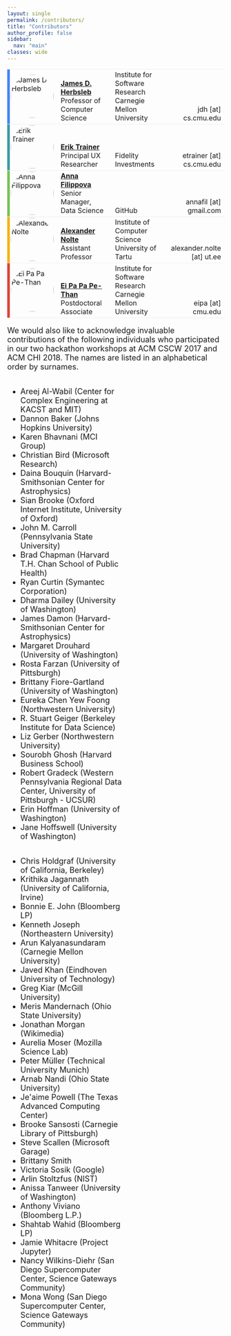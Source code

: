 ```yaml
---
layout: single
permalink: /contributors/
title: "Contributors"
author_profile: false
sidebar:
  nav: "main"
classes: wide
---
```

<style>
.td {
  vertical-align: bottom;
}
.ver-line {
    position: absolute;
    display: inline-block;
    height: 100%;
    width: 6px;
    left: 0;
    top:0
}
.ver-color-1 {
    background: #4285F4;
}
.ver-color-2 {
    background:#3b99a7;
}
.ver-color-3 {
    background:#78C257;
}
.ver-color-4 {
    background:#F4B400;
}
.ver-color-5 {
    background:#DB4437;
}
.ver-cell.ver-has-bar {
    position:relative
}
img {
  border-radius: 50%;
}
.row {
  margin-right: -15px;
  margin-left: -15px;
  text-align: left;
}
.col {
  position: relative;
  min-height: 1px;
  padding-right: 15px;
  padding-left: 15px;
  float: left;
  width: 50%;
  text-align: left;
}
.tr-con {
  vertical-align: top;
  border-bottom: 1px solid #eeeeee;
}
.td-con-1 {
  width: 20%;
  float: left;
}
.td-con-2 {
  width: 30%;
  float: left;
}
</style>

<table style="width: 100%;">
<tr style="border-top: 1px solid #eeeeee;">
  <td class="ver-cell ver-has-bar">
    <span class="ver-line ver-color-1"></span>
    <img src="/hackathon-planning-kit/images/jherbsleb.jpg" alt="James D Herbsleb" style="width:100px;height:100px;">
  </td>
  <td style="vertical-align: bottom;">
    <a href="https://herbsleb.org/"><strong>James D. Herbsleb</strong></a><br>Professor of Computer Science
  </td>
  <td style="vertical-align: bottom;">Institute for Software Research<br>Carnegie Mellon University</td>
  <td style="vertical-align: bottom; text-align: right;">jdh [at] cs.cmu.edu</td>
</tr>
<tr style="border-top: 1px solid #eeeeee; align:bottom">
  <td class="ver-cell ver-has-bar">
    <span class="ver-line ver-color-2"></span>
    <img src="/hackathon-planning-kit/images/erik.jpg" alt="Erik Trainer" style="width:100px;height:100px;">
  </td>
  <td style="vertical-align: bottom;">
    <a href="https://www.cs.cmu.edu/~etrainer/"><strong>Erik Trainer</strong></a><br>Principal UX Researcher
  </td>
  <td style="vertical-align: bottom;">Fidelity Investments</td>
  <td style="vertical-align: bottom; text-align: right;">etrainer [at] cs.cmu.edu</td>
</tr>
<tr style="border-top: 1px solid #eeeeee; align:bottom">
  <td class="ver-cell ver-has-bar">
    <span class="ver-line ver-color-3"></span>
    <img src="/hackathon-planning-kit/images/afilippova.jpg" alt="Anna Filippova" style="width:100px;height:100px;">
  </td>
  <td style="vertical-align: bottom;"><a href="https://www.linkedin.com/in/annafilippova"><strong>Anna Filippova</strong></a><br>Senior Manager, Data Science</td>
  <td style="vertical-align: bottom;">GitHub</td>
  <td style="vertical-align: bottom; text-align: right;">annafil [at] gmail.com</td>
</tr>
<tr style="border-top: 1px solid #eeeeee; align:bottom">
  <td class="ver-cell ver-has-bar">
    <span class="ver-line ver-color-4"></span>
    <img src="/hackathon-planning-kit/images/anolte.jpg" alt="Alexander Nolte" style="width:100px;height:100px;">
  </td>
  <td style="vertical-align: bottom;"><a href="http://www.anolte.com"><strong>Alexander Nolte</strong></a><br>Assistant Professor</td>
  <td style="vertical-align: bottom;">Institute of Computer Science<br>University of Tartu</td>
  <td style="vertical-align: bottom; text-align: right;">alexander.nolte [at] ut.ee</td>
</tr>
<tr style="border-top: 1px solid #eeeeee; border-bottom: 1px solid #eeeeee; align:bottom">
  <td class="ver-cell ver-has-bar">
    <span class="ver-line ver-color-5"></span>
    <img src="/hackathon-planning-kit/images/eipa.jpg" alt="Ei Pa Pa Pe-Than" style="width:100px;height:100px;">
  </td>
  <td style="vertical-align: bottom;"><a href="https://eipapa.github.io/"><strong>Ei Pa Pa Pe-Than</strong></a><br>Postdoctoral Associate</td>
  <td style="vertical-align: bottom;">Institute for Software Research<br>Carnegie Mellon University</td>
  <td style="vertical-align: bottom; text-align: right;">eipa [at] cmu.edu</td>
</tr>
</table>

<p style="font-size: 18px;">We would also like to acknowledge invaluable contributions of the following individuals who participated in our two hackathon workshops at ACM CSCW 2017 and ACM CHI 2018. The names are listed in an alphabetical order by surnames.</p>
<div class="row">
  <div class="col">
    <ul style="font-size: 18px;">
      <li>Areej Al-Wabil (Center for Complex Engineering at KACST and MIT)</li>
      <li>Dannon Baker (Johns Hopkins University)</li>
      <li>Karen Bhavnani (MCI Group)</li>
      <li>Christian Bird (Microsoft Research)</li>
      <li>Daina Bouquin (Harvard-Smithsonian Center for Astrophysics)</li>
      <li>Sian Brooke (Oxford Internet Institute, University of Oxford)</li>
      <li>John M. Carroll (Pennsylvania State University)</li>
      <li>Brad Chapman (Harvard T.H. Chan School of Public Health)</li>
      <li>Ryan Curtin (Symantec Corporation)</li>
      <li>Dharma Dailey (University of Washington)</li>
      <li>James Damon (Harvard-Smithsonian Center for Astrophysics)</li>
      <li>Margaret Drouhard (University of Washington)</li>
      <li>Rosta Farzan (University of Pittsburgh)</li>
      <li>Brittany Fiore-Gartland (University of Washington)</li>
      <li>Eureka Chen Yew Foong (Northwestern University)</li>
      <li>R. Stuart Geiger (Berkeley Institute for Data Science)</li>
      <li>Liz Gerber (Northwestern University)</li>
      <li>Sourobh Ghosh (Harvard Business School)</li>
      <li>Robert Gradeck (Western Pennsylvania Regional Data Center, University of Pittsburgh - UCSUR)</li>
      <li>Erin Hoffman (University of Washington)</li>
      <li>Jane Hoffswell (University of Washington)</li>
    </ul>
  </div>
  <div class="col">
    <ul style="font-size: 18px;">
      <li>Chris Holdgraf (University of California, Berkeley)</li>
      <li>Krithika Jagannath (University of California, Irvine)</li>
      <li>Bonnie E. John (Bloomberg LP)</li>
      <li>Kenneth Joseph (Northeastern University)</li>
      <li>Arun Kalyanasundaram (Carnegie Mellon University)</li>
      <li>Javed Khan (Eindhoven University of Technology)</li>
      <li>Greg Kiar (McGill University)</li>
      <li>Meris Mandernach (Ohio State University)</li>
      <li>Jonathan Morgan (Wikimedia)</li>
      <li>Aurelia Moser (Mozilla Science Lab)</li>
      <li>Peter Müller (Technical University Munich)</li>
      <li>Arnab Nandi (Ohio State University)</li>
      <li>Je'aime Powell (The Texas Advanced Computing Center)</li>
      <li>Brooke Sansosti (Carnegie Library of Pittsburgh)</li>
      <li>Steve Scallen (Microsoft Garage)</li>
      <li>Brittany Smith</li>
      <li>Victoria Sosik (Google)</li>
      <li>Arlin Stoltzfus (NIST)</li>
      <li>Anissa Tanweer (University of Washington)</li>
      <li>Anthony Viviano (Bloomberg L.P.)</li>
      <li>Shahtab Wahid (Bloomberg LP)</li>
      <li>Jamie Whitacre (Project Jupyter)</li>
      <li>Nancy Wilkins-Diehr (San Diego Supercomputer Center, Science Gateways Community)</li>
      <li>Mona Wong (San Diego Supercomputer Center, Science Gateways Community)</li>
    </ul>
  </div>
</div>

<!-- <table style="width: 100%;">
  <th class="td-con-1">Name</th>
  <th class="td-con-1">Institution</th>
  <tr style="vertical-align: top; border-bottom: 1px solid #eeeeee; border-top: 1px solid #eeeeee;">
    <td class="td-con-1">Areej Al-Wabil</td>
    <td class="td-con-2">Center for Complex Engineering at KACST and MIT</td>
  </tr>
  <tr class="tr-con">
    <td class="td-con-1">Dannon Baker</td>
    <td class="td-con-2">Johns Hopkins University</td>
  </tr>
  <tr class="tr-con">
    <td class="td-con-1">Karen Bhavnani</td>
    <td class="td-con-2">MCI Group</td>
  </tr>
  <tr class="tr-con">
    <td class="td-con-1">Christian Bird</td>
    <td class="td-con-2">Microsoft Research</td>
  </tr>
  <tr class="tr-con">
    <td class="td-con-1">Daina Bouquin</td>
    <td class="td-con-2">Harvard-Smithsonian Center for Astrophysics</td>
  </tr>
  <tr class="tr-con">
    <td class="td-con-1">Sian Brooke</td>
    <td class="td-con-2">Oxford Internet Institute, University of Oxford</td>
  </tr>
  <tr class="tr-con">
    <td class="td-con-1">John M. Carroll</td>
    <td class="td-con-2">Pennsylvania State University</td>
  </tr>
  <tr class="tr-con">
    <td class="td-con-1">Brad Chapman</td>
    <td class="td-con-2">Harvard T.H. Chan School of Public Health</td>
  </tr>
  <tr class="tr-con">
    <td class="td-con-1">Ryan Curtin</td>
    <td class="td-con-2">Symantec Corporation</td>
  </tr>
  <tr class="tr-con">
    <td class="td-con-1">Dharma Dailey</td>
    <td class="td-con-2">University of Washington</td>
  </tr>
  <tr class="tr-con">
    <td class="td-con-1">James Damon</td>
    <td class="td-con-2">Harvard-Smithsonian Center for Astrophysics</td>
  </tr>
  <tr class="tr-con">
    <td class="td-con-1">Margaret Drouhard</td>
    <td class="td-con-2">University of Washington</td>
  </tr>
  <tr class="tr-con">
    <td class="td-con-1">Rosta Farzan</td>
    <td class="td-con-2">University of Pittsburgh</td>
  </tr>
  <tr class="tr-con">
    <td class="td-con-1">Brittany Fiore-Gartland</td>
    <td class="td-con-2">University of Washington</td>
  </tr>
  <tr class="tr-con">
    <td class="td-con-1">Eureka Chen Yew Foong</td>
    <td class="td-con-2">Northwestern University</td>
  </tr>
  <tr class="tr-con">
    <td class="td-con-1">R. Stuart Geiger</td>
    <td class="td-con-2">Berkeley Institute for Data Science</td>
  </tr>
  <tr class="tr-con">
    <td class="td-con-1">Liz Gerber</td>
    <td class="td-con-2">Northwestern University</td>
  </tr>
  <tr class="tr-con">
    <td class="td-con-1">Sourobh Ghosh</td>
    <td class="td-con-2">Harvard Business School</td>
  </tr>
  <tr class="tr-con">
    <td class="td-con-1">Robert Gradeck</td>
    <td class="td-con-2">Western Pennsylvania Regional Data Center, University of Pittsburgh - UCSUR</td>
  </tr>
  <tr class="tr-con">
    <td class="td-con-1">Erin Hoffman</td>
    <td class="td-con-2">University of Washington</td>
  </tr>
  <tr class="tr-con">
    <td class="td-con-1">Jane Hoffswell</td>
    <td class="td-con-2">University of Washington</td>
  </tr>
  <tr class="tr-con">
    <td class="td-con-1">Chris Holdgraf</td>
    <td class="td-con-2">University of California, Berkeley</td>
  </tr>
</table>

	<td style="vertical-align: top; width:50%">
    Krithika Jagannath (University of California, Irvine)<br>
    Bonnie E. John (Bloomberg LP)<br>
    Kenneth Joseph (Northeastern University)<br>
    Arun Kalyanasundaram (Carnegie Mellon University)<br>
    Javed Khan (Eindhoven University of Technology)<br>
    Greg Kiar (McGill University)<br>
    Meris Mandernach (Ohio State University)<br>
    Jonathan Morgan (Wikimedia)<br>
    Aurelia Moser (Mozilla Science Lab)<br>
    Peter Müller (Technical University Munich)<br>
    Arnab Nandi (Ohio State University)<br>
    Je'aime Powell (The Texas Advanced Computing Center)<br>
    Brooke Sansosti (Carnegie Library of Pittsburgh)<br>
    Steve Scallen (Microsoft Garage)<br>
    Brittany Smith<br>
    Victoria Sosik (Google)<br>
    Arlin Stoltzfus (NIST)<br>
    Anissa Tanweer (University of Washington)<br>
    Anthony Viviano (Bloomberg L.P.)<br>
    Shahtab Wahid (Bloomberg LP)<br>
    Jamie Whitacre (Project Jupyter)<br>
    Nancy Wilkins-Diehr (San Diego Supercomputer Center, Science Gateways Community)<br>
    Mona Wong (San Diego Supercomputer Center, Science Gateways Community)<br>
    </td> -->
